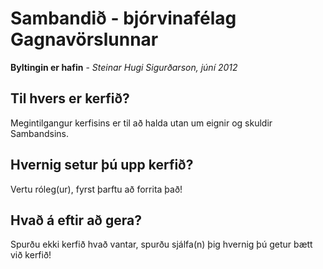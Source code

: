 # Sambandið - bjórvinafélag Gagnavörslunnar

**Byltingin er hafin** - *Steinar Hugi Sigurðarson, júní 2012*

## Til hvers er kerfið?

Megintilgangur kerfisins er til að halda utan um eignir og skuldir Sambandsins.

## Hvernig setur þú upp kerfið?

Vertu róleg(ur), fyrst þarftu að forrita það!

## Hvað á eftir að gera?

Spurðu ekki kerfið hvað vantar, spurðu sjálfa(n) þig hvernig þú getur bætt við kerfið!
